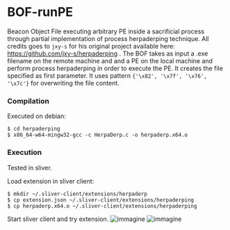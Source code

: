 # BOF-runPE
Beacon Object File executing arbitrary PE inside a sacrificial process through partial implementation of process herpaderping technique. All credits goes to `jxy-s` for his original project available here: https://github.com/jxy-s/herpaderping .
The BOF takes as input a .exe filename on the remote machine and and a PE on the local machine and perform process herpaderping in order to execute the PE. It creates the file specified as first parameter. It uses pattern `{'\x82', '\x7f', '\x76', '\x7c'}` for overwriting the file content.

### Compilation
Executed on debian:
```
$ cd herpaderping
$ x86_64-w64-mingw32-gcc -c HerpaDerp.c -o herpaderp.x64.o
```


### Execution
Tested in sliver.

Load extension in sliver client:
```
$ mkdir ~/.sliver-client/extensions/herpaderp
$ cp extension.json ~/.sliver-client/extensions/herpaderping
$ cp herpaderp.x64.o ~/.sliver-client/extensions/herpaderping
```

Start sliver client and try extension.
![immagine](https://user-images.githubusercontent.com/74059030/199059760-f0353823-972d-4ae2-95e4-9365763adf46.png)
![immagine](https://user-images.githubusercontent.com/74059030/199059898-992f9604-5027-4e66-855c-37b95cfafb2a.png)
